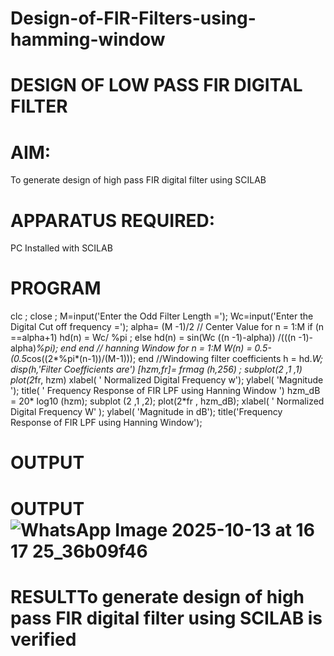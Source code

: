 # Design-of-FIR-Filters-using-hamming-window

# DESIGN OF LOW PASS FIR DIGITAL FILTER 

# AIM: 
          
  To generate design of high pass FIR digital filter using SCILAB 

# APPARATUS REQUIRED: 

  PC Installed with SCILAB 

# PROGRAM 
clc ;
close ;
M=input('Enter the Odd Filter Length =');
Wc=input('Enter the Digital Cut off frequency =');
alpha= (M -1)/2 // Center Value
for n = 1:M
if (n ==alpha+1)
hd(n) = Wc/ %pi ;
else
hd(n) = sin(Wc ((n -1)-alpha)) /(((n -1)-alpha)*%pi);
end
end
// hanning Window
for n = 1:M
W(n) = 0.5-(0.5*cos((2*%pi*(n-1))/(M-1)));
end
//Windowing filter coefficients
h = hd.*W;
disp(h,'Filter Coefficients are')
[hzm,fr]= frmag (h,256) ;
subplot(2 ,1 ,1)
plot(2*fr, hzm)
xlabel( ' Normalized Digital Frequency w');
ylabel( 'Magnitude ');
title( ' Frequency Response of FIR LPF using Hanning Window ')
hzm_dB = 20* log10 (hzm);
subplot (2 ,1 ,2);
plot(2*fr , hzm_dB);
xlabel( ' Normalized Digital Frequency W' );
ylabel( 'Magnitude in dB');
title('Frequency Response of FIR LPF using Hanning Window');


# OUTPUT
# OUTPUT![WhatsApp Image 2025-10-13 at 16 17 25_36b09f46](https://github.com/user-attachments/assets/7f746fc8-937b-4b0e-9b0d-9d327377bf39)


# RESULTTo generate design of high pass FIR digital filter using SCILAB is verified



